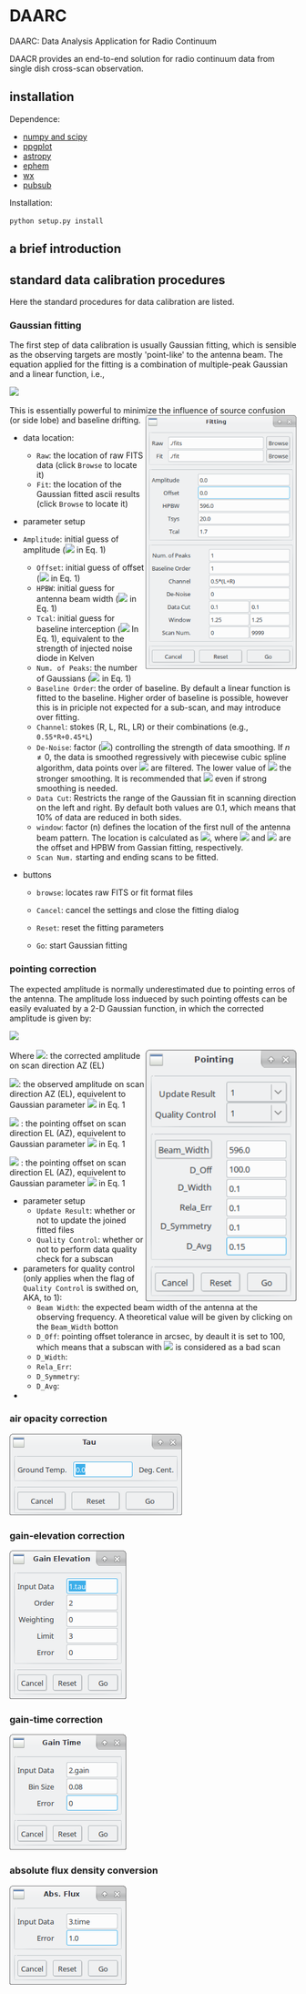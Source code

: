 

# DAARC

DAARC: Data Analysis Application for Radio Continuum

DAACR provides an end-to-end solution for radio continuum data from single dish cross-scan observation.



## installation

Dependence:

- [numpy and scipy](https://www.scipy.org/scipylib/download.html)
- [ppgplot](https://www.github.com/junliu/ppgplot/)
- [astropy](https://www.astropy.org/)
- [ephem](https://pypi.org/project/ephem/)
- [wx](https://wxpython.org/)
- [pubsub](https://github.com/schollii/pypubsub)



Installation:

`python setup.py install`



## a brief introduction







## standard data calibration procedures

Here the standard procedures for data calibration are listed.

### Gaussian fitting

 The first step of data calibration is usually Gaussian fitting, which is sensible as the observing targets are mostly 'point-like' to the antenna beam. The equation applied for the fitting is a combination of multiple-peak Gaussian and a linear function, i.e.,

<img src="https://render.githubusercontent.com/render/math?math=F(x)=\sum_{i=0}^N A_i\cdot e^{4\cdot ln2\frac{-(x-X_0)^2}{H^2}} + K\cdot x %2B B\quad\quad\quad(\rm{Eq}.\,\, 1)">

This is essentially powerful to minimize the influence of source confusion (or side lobe) and baseline drifting. <img align="right" width="265" src="demo/dialog_fitting.png">

- data location:
  - `Raw`: the location of raw FITS data (click `Browse` to locate it)
  - `Fit`: the location of the Gaussian fitted ascii results (click `Browse` to locate it)

- parameter setup
- `Amplitude`: initial guess of amplitude (<img src="https://render.githubusercontent.com/render/math?math=\rm{A}"> in Eq. 1)
  - `Offset`: initial guess of offset (<img src="https://render.githubusercontent.com/render/math?math=\rm{X}_0"> in Eq. 1)
  - `HPBW`: initial guess for antenna beam width (<img src="https://render.githubusercontent.com/render/math?math=\rm{H}"> in Eq. 1)
  - `Tcal`: initial guess for baseline interception (<img src="https://render.githubusercontent.com/render/math?math=\rm{B}"> In Eq. 1), equivalent to the strength of injected noise diode in Kelven
  - `Num. of Peaks`: the number of Gaussians (<img src="https://render.githubusercontent.com/render/math?math=\rm{N}"> in Eq. 1)
  - `Baseline Order`: the order of baseline. By default a linear function is fitted to the baseline. Higher order of baseline is possible, however this is in priciple not expected for a sub-scan, and may introduce over fitting.
  - `Channel`: stokes (R, L, RL, LR) or their combinations (e.g., `0.55*R+0.45*L`)
  - `De-Noise`: factor (<img src="https://render.githubusercontent.com/render/math?math=n">) controlling the strength of data smoothing. If $n\neq 0$, the data is smoothed regressively with  piecewise cubic spline algorithm, data points over <img src="https://render.githubusercontent.com/render/math?math=n\times rms"> are filtered. The lower value of <img src="https://render.githubusercontent.com/render/math?math=n"> the stronger smoothing. It is recommended that <img src="https://render.githubusercontent.com/render/math?math=n\geq 3"> even if strong smoothing is needed.
  - `Data Cut`: Restricts the range of the Gaussian fit in scanning direction on the left and right. By default both values are 0.1, which means that 10% of data are reduced in both sides.
  - `window`: factor (n) defines the location of the first null of the antenna beam pattern. The location is calculated as <img src="https://render.githubusercontent.com/render/math?math=\rm{X}_0\pm \rm{n}\cdot \rm{H}">, where <img src="https://render.githubusercontent.com/render/math?math=\rm{X}_0"> and <img src="https://render.githubusercontent.com/render/math?math=\rm{H}"> are the offset and HPBW from Gassian fitting, respectively.
  - `Scan Num.` starting and ending scans to be fitted.
- buttons

  - `browse`: locates raw FITS or fit format files
  - `Cancel`: cancel the settings and close the fitting dialog

  - `Reset`: reset the fitting parameters
  - `Go`: start Gaussian fitting

  


### pointing correction

The expected amplitude is normally underestimated due to pointing erros of the antenna. The amplitude loss indueced by such pointing offests can be easily evaluated by a 2-D Gaussian function, in which the corrected amplitude is given by:

 <img src="https://render.githubusercontent.com/render/math?math=A_{||}^{corr}=A_{||}^{obs}\cdot \exp(4\cdot ln2 \cdot \frac{X_{0\perp}^2}{H_{\perp}^2})\quad\quad\quad(\rm{Eq}.\,\, 2)">

<img align="right" width="265" src="demo/dialog_pointing.png"> Where <img src="https://render.githubusercontent.com/render/math?math=\rm{A}_{||}^{corr}">: the corrected amplitude on scan direction AZ (EL)

<img src="https://render.githubusercontent.com/render/math?math=\rm{A}_{||}^{obs}">: the observed amplitude on scan direction AZ (EL), equivelent to Gaussian parameter <img src="https://render.githubusercontent.com/render/math?math=\rm{A}"> in Eq. 1

<img src="https://render.githubusercontent.com/render/math?math=\rm{X}_{0\perp}"> : the pointing offset on scan direction EL (AZ), equivelent to Gaussian parameter <img src="https://render.githubusercontent.com/render/math?math=\rm{X}_0"> in Eq. 1

<img src="https://render.githubusercontent.com/render/math?math=\rm{H}_{\perp}"> : the pointing offset on scan direction EL (AZ), equivelent to Gaussian parameter <img src="https://render.githubusercontent.com/render/math?math=\rm{H}"> in Eq. 1

- parameter setup
  - `Update Result`: whether or not to update the joined fitted files
  - `Quality Control`: whether or not to perform data quality check for a subscan
- parameters for quality control (only applies when the flag of `Quality Control` is swithed on, AKA, to 1):
  - `Beam Width`: the expected beam width of the antenna at the observing frequency. A theoretical value will be given by clicking on the `Beam_Width` botton
  - `D_Off`: pointing offset tolerance in arcsec, by deault it is set to 100, which means that a subscan with <img src="https://render.githubusercontent.com/render/math?math=|\rm{X}_0| \gt 100"> is considered as a bad scan
  - `D_Width`:
  - `Rela_Err`:
  - `D_Symmetry`:
  - `D_Avg`:
- 



### air opacity correction

![dialog_tau](demo/dialog_tau.png)



### gain-elevation correction

![dialog_gain](demo/dialog_gain.png)



### gain-time correction

![dialog_time](demo/dialog_time.png)





### absolute flux density conversion

![dialog_flux](demo/dialog_flux.png)


